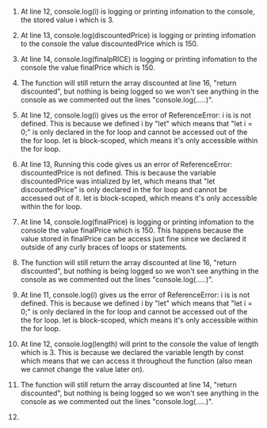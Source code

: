 1. At line 12, console.log(i) is logging or printing infomation to the console, the stored value i which is 3.

2. At line 13, console.log(discountedPrice) is logging or printing infomation to the console the value discountedPrice which is 150.

3. At line 14, console.log(finalpRICE) is logging or printing infomation to the console the value finalPrice which is 150.

4. The function will still return the array discounted at line 16, "return discounted", but nothing is being logged so we won't see anything in the console as we commented out the lines "console.log(.....)".

5. At line 12, console.log(i) gives us the error of ReferenceError: i is is not defined. This is because we defined i by "let" which means that "let i = 0;" is only declared in the for loop and cannot be accessed out of the the for loop. let is block-scoped, which means it's only accessible within the for loop.

6. At line 13, Running this code gives us an error of ReferenceError: discountedPrice is not defined. This is because the variable discountedPrice was intialized by let, which means that "let discountedPrice" is only declared in the for loop and cannot be accessed out of it. let is block-scoped, which means it's only accessible within the for loop.

7. At line 14, console.log(finalPrice) is logging or printing infomation to the console the value finalPrice which is 150. This happens because the value stored in finalPrice can be access just fine since we declared it outside of any curly braces of loops or statements. 

8. The function will still return the array discounted at line 16, "return discounted", but nothing is being logged so we won't see anything in the console as we commented out the lines "console.log(.....)".

9. At line 11, console.log(i) gives us the error of ReferenceError: i is is not defined. This is because we defined i by "let" which means that "let i = 0;" is only declared in the for loop and cannot be accessed out of the the for loop. let is block-scoped, which means it's only accessible within the for loop.

10. At line 12, console.log(length) will print to the console the value of length which is 3. This is because we declared the variable length by const which means that we can access it throughout the function (also mean we cannot change the value later on).

11. The function will still return the array discounted at line 14, "return discounted", but nothing is being logged so we won't see anything in the console as we commented out the lines "console.log(.....)".





12. 
